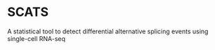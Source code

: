 # SCATS
A statistical tool to detect differential alternative splicing events using single-cell RNA-seq
